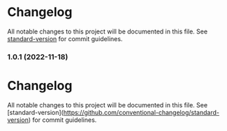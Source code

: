 # Changelog

All notable changes to this project will be documented in this file. See [standard-version](https://github.com/conventional-changelog/standard-version) for commit guidelines.

### 1.0.1 (2022-11-18)

# Changelog

All notable changes to this project will be documented in this file. See \[standard-version\](https://github.com/conventional-changelog/standard-version) for commit guidelines.
